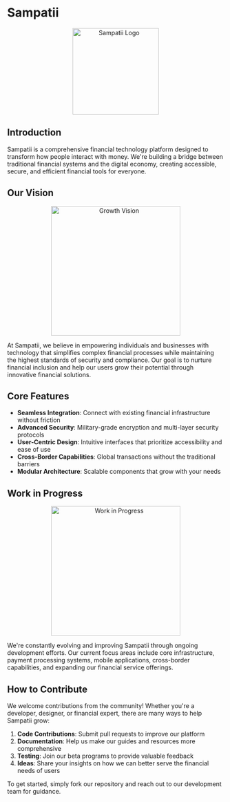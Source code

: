 # Sampatii

<p align="center">
  <img src="https://notioly.com/wp-content/uploads/2025/01/489.Planting.png" alt="Sampatii Logo" width="200"/>
</p>

## Introduction

Sampatii is a comprehensive financial technology platform designed to transform how people interact with money. We're building a bridge between traditional financial systems and the digital economy, creating accessible, secure, and efficient financial tools for everyone.

## Our Vision

<p align="center">
  <img src="https://notioly.com/wp-content/uploads/2025/02/502.Gardening.png" alt="Growth Vision" width="300"/>
</p>

At Sampatii, we believe in empowering individuals and businesses with technology that simplifies complex financial processes while maintaining the highest standards of security and compliance. Our goal is to nurture financial inclusion and help our users grow their potential through innovative financial solutions.

## Core Features

- **Seamless Integration**: Connect with existing financial infrastructure without friction
- **Advanced Security**: Military-grade encryption and multi-layer security protocols 
- **User-Centric Design**: Intuitive interfaces that prioritize accessibility and ease of use
- **Cross-Border Capabilities**: Global transactions without the traditional barriers
- **Modular Architecture**: Scalable components that grow with your needs

## Work in Progress

<p align="center">
  <img src="https://notioly.com/wp-content/uploads/2024/04/385.Tasks_.png" alt="Work in Progress" width="300"/>
</p>

We're constantly evolving and improving Sampatii through ongoing development efforts. Our current focus areas include core infrastructure, payment processing systems, mobile applications, cross-border capabilities, and expanding our financial service offerings.

## How to Contribute

We welcome contributions from the community! Whether you're a developer, designer, or financial expert, there are many ways to help Sampatii grow:

1. **Code Contributions**: Submit pull requests to improve our platform
2. **Documentation**: Help us make our guides and resources more comprehensive
3. **Testing**: Join our beta programs to provide valuable feedback
4. **Ideas**: Share your insights on how we can better serve the financial needs of users

To get started, simply fork our repository and reach out to our development team for guidance.